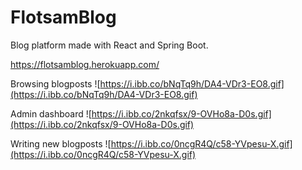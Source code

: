 # FlotsamBlog
Blog platform made with React and Spring Boot.

https://flotsamblog.herokuapp.com/


Browsing blogposts
![https://i.ibb.co/bNqTq9h/DA4-VDr3-EO8.gif](https://i.ibb.co/bNqTq9h/DA4-VDr3-EO8.gif)

Admin dashboard
![https://i.ibb.co/2nkqfsx/9-OVHo8a-D0s.gif](https://i.ibb.co/2nkqfsx/9-OVHo8a-D0s.gif)

Writing new blogposts
![https://i.ibb.co/0ncgR4Q/c58-YVpesu-X.gif](https://i.ibb.co/0ncgR4Q/c58-YVpesu-X.gif)
